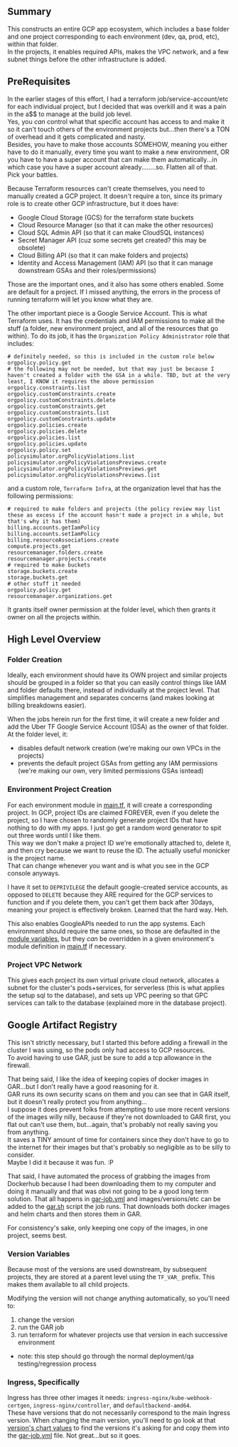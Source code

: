 ## Summary

This constructs an entire GCP app ecosystem, which includes a base folder and one project corresponding to each environment (dev, qa, prod, etc), within that folder.  
In the projects, it enables required APIs, makes the VPC network, and a few subnet things before the other infrastructure is added.

## PreRequisites

In the earlier stages of this effort, I had a terraform job/service-account/etc for each individual project, but I decided that was overkill and it was a pain in the a$$ to manage at the build job level.  
Yes, you *can* control what that specific account has access to and make it so it can't touch others of the environment projects but...then there's a TON of overhead and it gets complicated and nasty.  
Besides, you have to make those accounts SOMEHOW, meaning you either have to do it manually, every time you want to make a new environment, 
OR you have to have a super account that can make them automatically...in which case you have a super account already........so. Flatten all of that.  Pick your battles.

Because Terraform resources can't create themselves, you need to manually created a GCP project.  It doesn't require a ton, since its primary role is to create other GCP infrastructure, but it does have:

* Google Cloud Storage (GCS) for the terraform state buckets
* Cloud Resource Manager (so that it can make the other resources)
* Cloud SQL Admin API (so that it can make CloudSQL instances)
* Secret Manager API (cuz some secrets get created? this may be obsolete)
* Cloud Billing API (so that it can make folders and projects)
* Identity and Access Management (IAM) API (so that it can manage downstream GSAs and their roles/permissions)

Those are the important ones, and it also has some others enabled.  Some are default for a project. If I missed anything, the errors in the process of running terraform will let you know what they are.

The other important piece is a Google Service Account.  This is what Terraform uses.  It has the credentials and IAM permissions to make all the stuff (a folder, new environment project, 
and all of the resources that go within).  To do its job, it has the `Organization Policy Administrator` role that includes:

```
# definitely needed, so this is included in the custom role below
orgpolicy.policy.get
# the following may not be needed, but that may just be because I haven't created a folder with the GSA in a while. TBD, but at the very least, I KNOW it requires the above permission
orgpolicy.constraints.list
orgpolicy.customConstraints.create
orgpolicy.customConstraints.delete
orgpolicy.customConstraints.get
orgpolicy.customConstraints.list
orgpolicy.customConstraints.update
orgpolicy.policies.create
orgpolicy.policies.delete
orgpolicy.policies.list
orgpolicy.policies.update
orgpolicy.policy.set
policysimulator.orgPolicyViolations.list
policysimulator.orgPolicyViolationsPreviews.create
policysimulator.orgPolicyViolationsPreviews.get
policysimulator.orgPolicyViolationsPreviews.list
```

and a custom role, `Terraform Infra`, at the organization level that has the following permissions:

```
# required to make folders and projects (the policy review may list these as excess if the account hasn't made a project in a while, but that's why it has them)
billing.accounts.getIamPolicy
billing.accounts.setIamPolicy
billing.resourceAssociations.create
compute.projects.get
resourcemanager.folders.create
resourcemanager.projects.create
# required to make buckets
storage.buckets.create
storage.buckets.get 
# other stuff it needed
orgpolicy.policy.get
resourcemanager.organizations.get
```

It grants itself owner permission at the folder level, which then grants it owner on all the projects within.

## High Level Overview

### Folder Creation

Ideally, each environment should have its OWN project and similar projects should be grouped in a folder so that you can easily control things like IAM 
and folder defaults there, instead of individually at the project level.  That simplifies management and separates concerns (and makes looking at billing breakdowns easier).  

When the jobs herein run for the first time, it will create a new folder and add the Uber TF Google Service Account (GSA) as the owner of that folder.  At the folder level, it:

* disables default network creation (we're making our own VPCs in the projects)
* prevents the default project GSAs from getting any IAM permissions (we're making our own, very limited permissions GSAs isntead)

### Environment Project Creation

For each environment module in [main.tf](main.tf), it will create a corresponding project.  In GCP, project IDs are claimed FOREVER, even if you delete the project, 
so I have chosen to randomly generate project IDs that have nothing to do with my apps.  I just go get a random word generator to spit out three words until I like them.  
This way we don't make a project ID we're emotionally attached to, delete it, and then cry because we want to reuse the ID.  The actually useful monicker is the project name.  
That can change whenever you want and is what you see in the GCP console anyways.  

I have it set to `DEPRIVILEGE` the default google-created service accounts, as opposed to `DELETE` because they ARE required for the GCP services to function and if you delete them, 
you can't get them back after 30days, meaning your project is effectively broken.  Learned that the hard way. Heh.

This also enables GoogleAPIs needed to run the app systems.  Each environment should require the same ones, so those are defaulted in the [module variables](modules/cargo-signal-project/variables.tf), 
but they *can* be overridden in a given environment's module definition in [main.tf](main.tf) if necessary.

### Project VPC Network

This gives each project its own virtual private cloud network, allocates a subnet for the cluster's pods+services, for serverless (this is what applies the setup sql to the database), 
and sets up VPC peering so that GPC services can talk to the database (explained more in the database project).  

## Google Artifact Registry

This isn't strictly necessary, but I started this before adding a firewall in the cluster I was using, so the pods only had access to GCP resources.  
To avoid having to use GAR, just be sure to add a tcp allowance in the firewall.

That being said, I like the idea of keeping copies of docker images in GAR...but I don't really have a good reasoning for it.  
GAR runs its own security scans on them and you can see that in GAR itself, but it doesn't really protect you from anything...  
I suppose it does prevent folks from attempting to use more recent versions of the images willy nilly, because if they're not downloaded to GAR first, 
you flat out can't use them, but...again, that's probably not really saving you from anything.  
It saves a TINY amount of time for containers since they don't have to go to the internet for their images but that's probably so negligible as to be silly to consider.  
Maybe I did it because it was fun. :P

That said, I have automated the process of grabbing the images from Dockerhub because I had been downloading them to my computer and doing it manually and that was obvi 
not going to be a good long term solution.  That all happens in [gar-job.yml](jobs/gar-job.yml) and images/versions/etc can be added to the [gar.sh](jobs/gar.sh) script 
the job runs.  That downloads both docker images and helm charts and then stores them in GAR.  

For consistency's sake, only keeping one copy of the images, in one project, seems best.

### Version Variables

Because most of the versions are used downstream, by subsequent projects, they are stored at a parent level using the `TF_VAR_` prefix.  This makes them available to all child projects.

Modifying the version will not change anything automatically, so you'll need to:

1) change the version
2) run the GAR job
3) run terraform for whatever projects use that version in each successive environment
  * note: this step should go through the normal deployment/qa testing/regression process

### Ingress, Specifically

Ingress has three other images it needs: `ingress-nginx/kube-webhook-certgen`, `ingress-nginx/controller`, and `defaultbackend-amd64`.  
These have versions that do not necessarily correspond to the main Ingress version.  When changing the main version, you'll need to go look at that 
[version's chart values](https://github.com/kubernetes/ingress-nginx/blob/main/charts/ingress-nginx/values.yaml) to find the versions it's asking for 
and copy them into the [gar-job.yml](jobs/gar-job.yml) file.  Not great...but so it goes.
